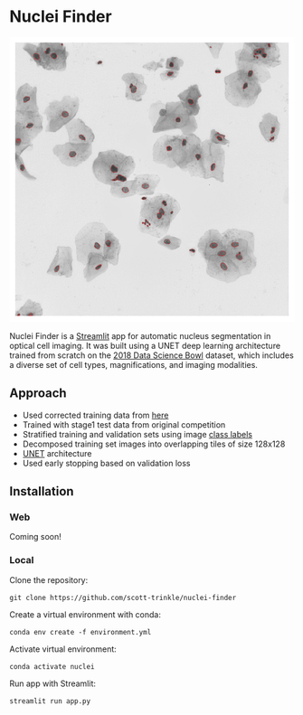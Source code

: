 # Nuclei Finder

![](sample_imgs/img_5_result.png)

Nuclei Finder is a [Streamlit](https://streamlit.io) app for automatic nucleus
segmentation in optical cell imaging. It was built using a UNET deep learning
architecture trained from scratch on the [2018 Data Science
Bowl](https://www.kaggle.com/c/data-science-bowl-2018/overview) dataset, which
includes a diverse set of cell types, magnifications, and imaging modalities.

## Approach
- Used corrected training data from [here](https://github.com/lopuhin/kaggle-dsbowl-2018-dataset-fixes)
- Trained with stage1 test data from original competition
- Stratified training and validation sets using image [class
  labels](https://www.kaggle.com/c/data-science-bowl-2018/discussion/48130)
- Decomposed training set images into overlapping tiles of size 128x128
- [UNET](https://en.wikipedia.org/wiki/U-Net) architecture
- Used early stopping based on validation loss

## Installation

### Web

Coming soon! 

### Local

Clone the repository: 

```
git clone https://github.com/scott-trinkle/nuclei-finder
```

Create a virtual environment with conda:

```
conda env create -f environment.yml
```

Activate virtual environment:

```
conda activate nuclei
```

Run app with Streamlit:

```
streamlit run app.py
```
